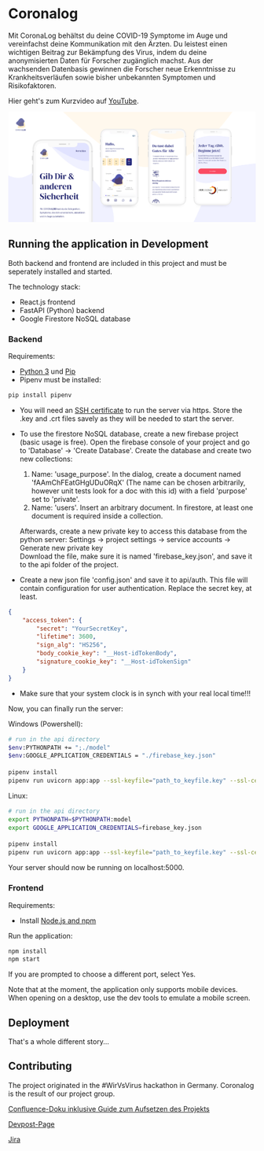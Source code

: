 # Coronalog

Mit CoronaLog behältst du deine COVID-19 Symptome im Auge und vereinfachst deine Kommunikation mit den Ärzten. Du leistest einen wichtigen Beitrag zur Bekämpfung des Virus, indem du deine anonymisierten Daten für Forscher zugänglich machst. Aus der wachsenden Datenbasis gewinnen die Forscher neue Erkenntnisse zu Krankheitsverläufen sowie bisher unbekannten Symptomen und Risikofaktoren.

Hier geht's zum Kurzvideo auf [YouTube](https://www.youtube.com/watch?v=YFxHOLcjwQI).

![Coronalog Screenshots](./screenshots.png?raw=true)

## Running the application in Development

Both backend and frontend are included in this project and must be seperately installed and started. 

The technology stack:
- React.js frontend
- FastAPI (Python) backend
- Google Firestore NoSQL database

### Backend

Requirements:
- [Python 3](https://www.python.org/downloads/) und [Pip](https://pip.pypa.io/en/stable/installing/)
- Pipenv must be installed:
```bash
pip install pipenv
```
- You will need an [SSH certificate](https://gist.github.com/cecilemuller/9492b848eb8fe46d462abeb26656c4f8) to run the server via https. Store the .key and .crt files savely as they will be needed to start the server.
- To use the firestore NoSQL database, create a new firebase project (basic usage is free). Open the firebase console of your project and go to 'Database' -> 'Create Database'. Create the database and create two new collections:
  1. Name: 'usage_purpose'. In the dialog, create a document named 'fAAmChFEatGHgUDuORqX' (The name can be chosen arbitrarily, however unit tests look for a doc with this id) with a field 'purpose' set to 'private'.
  2. Name: 'users'. Insert an arbitrary document. In firestore, at least one document is required inside a collection.

  Afterwards, create a new private key to access this database from the python server: Settings -> project settings -> service accounts -> Generate new private key  
  Download the file, make sure it is named 'firebase_key.json', and save it to the api folder of the project.
- Create a new json file 'config.json' and save it to api/auth. This file will contain configuration for user authentication. Replace the secret key, at least.
```json
{
    "access_token": {
        "secret": "YourSecretKey",
        "lifetime": 3600,
        "sign_alg": "HS256",
        "body_cookie_key": "__Host-idTokenBody",
        "signature_cookie_key": "__Host-idTokenSign"
    }
}
```
- Make sure that your system clock is in synch with your real local time!!!

Now, you can finally run the server:

Windows (Powershell):
```bash
# run in the api directory
$env:PYTHONPATH += ";./model"
$env:GOOGLE_APPLICATION_CREDENTIALS = "./firebase_key.json"

pipenv install
pipenv run uvicorn app:app --ssl-keyfile="path_to_keyfile.key" --ssl-certfile="path_to_certfile.crt" --port=5000
```
Linux:
```bash
# run in the api directory
export PYTHONPATH=$PYTHONPATH:model
export GOOGLE_APPLICATION_CREDENTIALS=firebase_key.json

pipenv install
pipenv run uvicorn app:app --ssl-keyfile="path_to_keyfile.key" --ssl-certfile="path_to_certfile.crt" --port=5000
```

Your server should now be running on localhost:5000.


### Frontend

Requirements:
- Install [Node.js and npm](https://nodejs.org/en/)

Run the application:
```bash
npm install
npm start
```
If you are prompted to choose a different port, select Yes.

Note that at the moment, the application only supports mobile devices. When opening on a desktop, use the dev tools to emulate a mobile screen.

## Deployment

That's a whole different story...

## Contributing

The project originated in the #WirVsVirus hackathon in Germany. Coronalog is the result of our project group.

[Confluence-Doku inklusive Guide zum Aufsetzen des Projekts](https://penny-private.atlassian.net/wiki/spaces/C/pages/23724078/Aufsetzen+des+Entwicklungsprojekts)

[Devpost-Page](https://devpost.com/software/27_patientenaustausch_coronalog)

[Jira](https://penny-private.atlassian.net/secure/RapidBoard.jspa?projectKey=CL&rapidView=2)